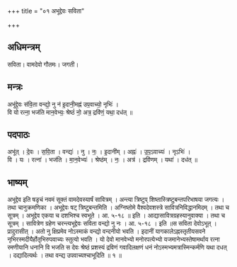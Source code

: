 +++
title = "०१ अभूद्देवः सविता"

+++
## अधिमन्त्रम्
सविता। वामदेवो गौतमः। जगती।

## मन्त्रः
अभू॑द्दे॒वः स॑वि॒ता वन्द्यो॒ नु न॑ इ॒दानी॒मह्न॑ उप॒वाच्यो॒ नृभिः॑ ।  
वि यो रत्ना॒ भज॑ति मान॒वेभ्यः॒ श्रेष्ठं॑ नो॒ अत्र॒ द्रवि॑णं॒ यथा॒ दध॑त् ॥

## पदपाठः
अभू॑त् । दे॒वः । स॒वि॒ता । वन्द्यः॑ । नु । नः॒ । इ॒दानी॑म् । अह्नः॑ । उ॒प॒ऽवाच्यः॑ । नृऽभिः॑ ।  
वि । यः । रत्ना॑ । भज॑ति । मा॒न॒वेभ्यः॑ । श्रेष्ठ॑म् । नः॒ । अत्र॑ । द्रवि॑णम् । यथा॑ । दध॑त् ॥

## भाष्यम्
अभूद्देव इति षडृचं नवमं सूक्तं वामदेवस्यार्षं सावित्रम् । अन्त्या त्रिष्टुप् शिष्तास्त्रिष्टुबन्तपरिभाषया जगत्यः । तथा चानुक्रमणिका । अभूद्देवः षट् त्रिष्टुबन्तमिति । अग्निष्तोमे वैश्वदेवशस्त्रे सावित्रनिविद्धानमिदम् । तथा च सूत्रम् । अभूद्देव एकया च दशभिश्च स्वभूते । आ. ५-१८ ॥ इति । आद्यासावित्रग्रहस्यानुवाक्या । तथा च सूत्रम् । सावित्रेण ग्रहेण चरन्त्यभूद्देवः सविता वन्द्यो नु नः । आ. ५-१८ । इति ॥स सविता देवोऽभूत् । प्रादुरासीत् । अतो नु क्षिप्रमेव नोऽस्माकं वन्द्यो वन्दनीयो भवति । इदानीं यागकालेऽह्नस्तृतीयसवने नृभिरस्मदीयैर्होतृभिरुपवाच्यः स्तुत्यो भवति । यो देवो मानवेभ्यो मनोरपत्येभ्यो यजमानेभ्यस्तेषामर्थाय रत्ना रमणीयानि धनानि वि भजति स देवः श्रेष्ठं प्रशस्यं द्रविणं गवादिलक्षणं धनं नोऽस्मभ्यमत्रास्मिन्कर्मणि यथा दधत् । दद्यादित्यर्थः । तथा वन्द्य उपवाच्यश्चाभूदिति ॥ १ ॥